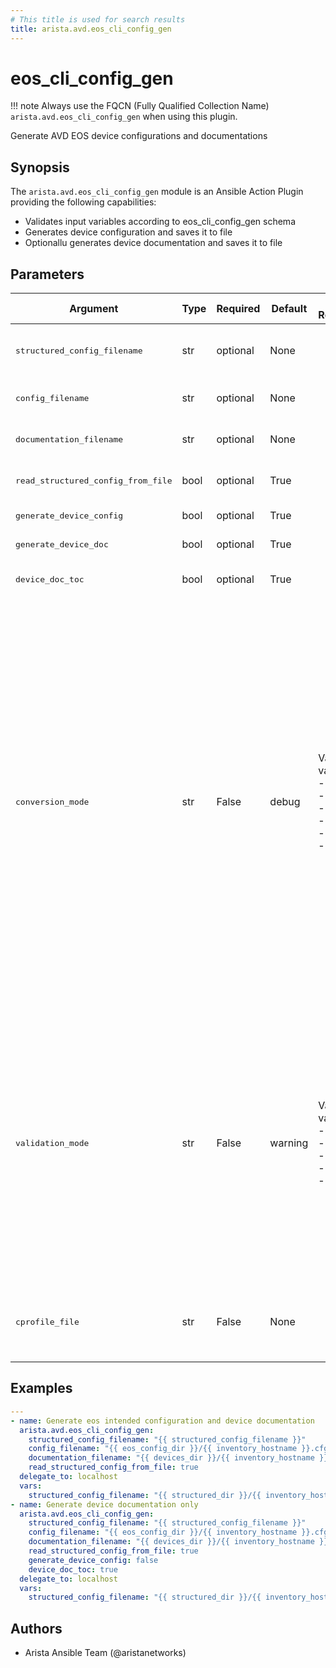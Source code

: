 ```yaml
---
# This title is used for search results
title: arista.avd.eos_cli_config_gen
---
```

<!--
  ~ Copyright (c) 2023-2024 Arista Networks, Inc.
  ~ Use of this source code is governed by the Apache License 2.0
  ~ that can be found in the LICENSE file.
  -->

# eos_cli_config_gen

!!! note
    Always use the FQCN (Fully Qualified Collection Name) `arista.avd.eos_cli_config_gen` when using this plugin.

Generate AVD EOS device configurations and documentations

## Synopsis

The `arista.avd.eos_cli_config_gen` module is an Ansible Action Plugin providing the following capabilities:

- Validates input variables according to eos_cli_config_gen schema
- Generates device configuration and saves it to file
- Optionallu generates device documentation and saves it to file

## Parameters

| Argument | Type | Required | Default | Value Restrictions | Description |
| -------- | ---- | -------- | ------- | ------------------ | ----------- |
| <samp>structured_config_filename</samp> | str | optional | None |  | The path of the structured config to load. Required if read_structured_config_from_file is true. |
| <samp>config_filename</samp> | str | optional | None |  | The path to save the generated config to. Required if generate_device_config is true. |
| <samp>documentation_filename</samp> | str | optional | None |  | The path to save the generated documentation. Required if generate_device_doc is true. |
| <samp>read_structured_config_from_file</samp> | bool | optional | True |  | Flag to indicate if the structured config should be read from a file or not. |
| <samp>generate_device_config</samp> | bool | optional | True |  | Flag to generate the device configuration. |
| <samp>generate_device_doc</samp> | bool | optional | True |  | Flag to generate the device documentation. |
| <samp>device_doc_toc</samp> | bool | optional | True |  | Flag to generate the table of content for the device documentation. |
| <samp>conversion_mode</samp> | str | False | debug | Valid values:<br>- <code>error</code><br>- <code>warning</code><br>- <code>info</code><br>- <code>debug</code><br>- <code>quiet</code><br>- <code>disabled</code> | Run data conversion in either &#34;error&#34;, &#34;warning&#34;, &#34;info&#34;, &#34;debug&#34;, &#34;quiet&#34; or &#34;disabled&#34; mode.<br>Conversion will perform type conversion of input variables as defined in the schema.<br>Conversion is intended to help the user to identify minor issues with the input data, while still allowing the data to be validated.<br>During conversion, messages will be generated with information about the host(s) and key(s) which required conversion.<br>conversion_mode:disabled means that conversion will not run.<br>conversion_mode:error will produce error messages and fail the task.<br>conversion_mode:warning will produce warning messages.<br>conversion_mode:info will produce regular log messages.<br>conversion_mode:debug will produce hidden messages viewable with -v.<br>conversion_mode:quiet will not produce any messages. |
| <samp>validation_mode</samp> | str | False | warning | Valid values:<br>- <code>error</code><br>- <code>warning</code><br>- <code>info</code><br>- <code>debug</code><br>- <code>disabled</code> | Run validation in either &#34;error&#34;, &#34;warning&#34;, &#34;info&#34;, &#34;debug&#34; or &#34;disabled&#34; mode.<br>Validation will validate the input variables according to the schema.<br>During validation, messages will be generated with information about the host(s) and key(s) which failed validation.<br>validation_mode:disabled means that validation will not run.<br>validation_mode:error will produce error messages and fail the task.<br>validation_mode:warning will produce warning messages.<br>validation_mode:info will produce regular log messages.<br>validation_mode:debug will produce hidden messages viewable with -v. |
| <samp>cprofile_file</samp> | str | False | None |  | Filename for storing cprofile data used to debug performance issues.<br>Running cprofile will slow down performance in it self, so only set this while troubleshooting. |

## Examples

```yaml
---
- name: Generate eos intended configuration and device documentation
  arista.avd.eos_cli_config_gen:
    structured_config_filename: "{{ structured_config_filename }}"
    config_filename: "{{ eos_config_dir }}/{{ inventory_hostname }}.cfg"
    documentation_filename: "{{ devices_dir }}/{{ inventory_hostname }}.md"
    read_structured_config_from_file: true
  delegate_to: localhost
  vars:
    structured_config_filename: "{{ structured_dir }}/{{ inventory_hostname }}.{{ avd_structured_config_file_format }}"
- name: Generate device documentation only
  arista.avd.eos_cli_config_gen:
    structured_config_filename: "{{ structured_config_filename }}"
    config_filename: "{{ eos_config_dir }}/{{ inventory_hostname }}.cfg"
    documentation_filename: "{{ devices_dir }}/{{ inventory_hostname }}.md"
    read_structured_config_from_file: true
    generate_device_config: false
    device_doc_toc: true
  delegate_to: localhost
  vars:
    structured_config_filename: "{{ structured_dir }}/{{ inventory_hostname }}.{{ avd_structured_config_file_format }}"
```

## Authors

- Arista Ansible Team (@aristanetworks)

